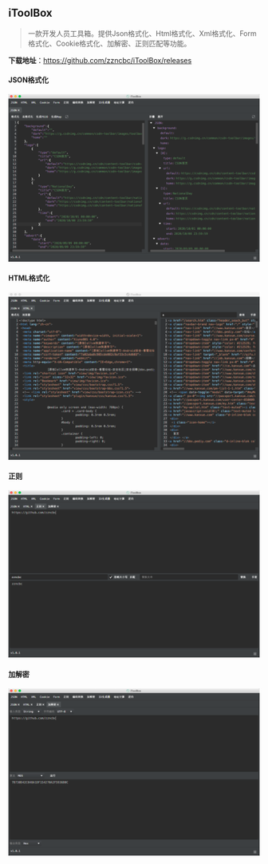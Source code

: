 ## iToolBox
> 一款开发人员工具箱。提供Json格式化、Html格式化、Xml格式化、Form格式化、Cookie格式化、加解密、正则匹配等功能。

**下载地址**：https://github.com/zzncbc/iToolBox/releases

#### JSON格式化 
![Image](doc/json.png)

#### HTML格式化
![Image](doc/html.png)

#### 正则
![Image](doc/regex.png)

#### 加解密
![Image](doc/cipher.png)